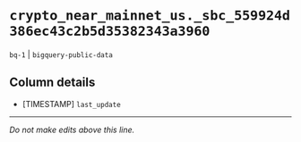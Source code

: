 # `crypto_near_mainnet_us._sbc_559924d386ec43c2b5d35382343a3960`
`bq-1` | `bigquery-public-data`

## Column details
* [TIMESTAMP] `last_update`

-------------------------------------------------------------------------------
*Do not make edits above this line.*
